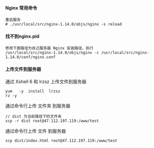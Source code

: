 #### Nginx 常用命令
```
重启服务
# ./usr/local/src/nginx-1.14.0/objs/nginx -s reload
```

#### 找不到nginx.pid
```
修改下面路径为自己服务器 Nginx 安装路径，执行
/usr/local/src/nginx-1.14.0/objs/nginx -c /usr/local/src/nginx-1.14.0/conf/nginx.conf
```

#### 上传文件到服务器
通过 Xshell 6 和 lrzsz 上传文件到服务器
```
yum   -y  install  lrzsz
rz -y
```

通过命令行上传 文件夹 到服务器
```
// dist 为当前路径下的文件夹
scp -r dist root@47.112.197.119:/www/test
```

通过命令行上传 文件 到服务器
```
scp dist/index.html root@47.112.197.119:/www/test
```
